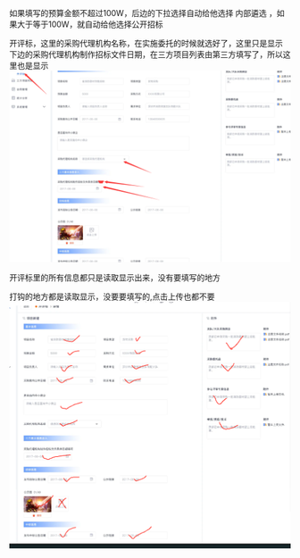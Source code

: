 如果填写的预算金额不超过100W，后边的下拉选择自动给他选择 内部遴选  ，如果大于等于100W，就自动给他选择公开招标 

开评标，这里的采购代理机构名称，在实施委托的时候就选好了，这里只是显示
下边的采购代理机构制作招标文件日期，在三方项目列表由第三方填写了，所以这里也是显示
![Alt text](2d5e763575dc3426953441a8778f196.png)


开评标里的所有信息都只是读取显示出来，没有要填写的地方




打钩的地方都是读取显示，没要要填写的,点击上传也都不要
![Alt text](0559eac3a0ee8d73fd9729a166d8c0d.png)
